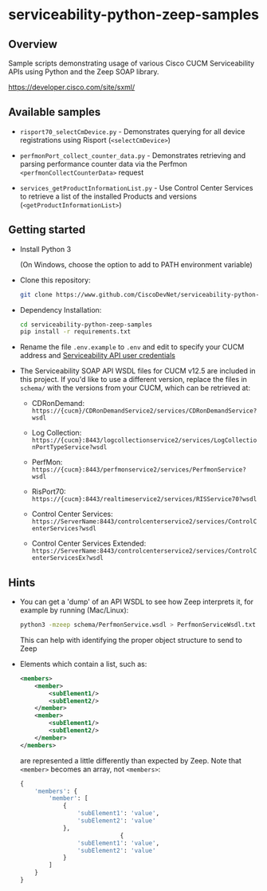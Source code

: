 # serviceability-python-zeep-samples

## Overview

Sample scripts demonstrating usage of various Cisco CUCM Serviceability APIs using Python and the Zeep SOAP library.

https://developer.cisco.com/site/sxml/

## Available samples

* `risport70_selectCmDevice.py` - Demonstrates querying for all device registrations using Risport (`<selectCmDevice>`)

* `perfmonPort_collect_counter_data.py` - Demonstrates retrieving and parsing performance counter data via the Perfmon `<perfmonCollectCounterData>` request

* `services_getProductInformationList.py` - Use Control Center Services to retrieve a list of the installed Products and versions (`<getProductInformationList>`)

## Getting started

* Install Python 3

  (On Windows, choose the option to add to PATH environment variable)

* Clone this repository:

    ```bash
    git clone https://www.github.com/CiscoDevNet/serviceability-python-zeep-samples
    ```

* Dependency Installation:

    ```bash
    cd serviceability-python-zeep-samples
    pip install -r requirements.txt
    ```
  
* Rename the file `.env.example` to `.env` and edit to specify your CUCM address and [Serviceability API user credentials](https://d1nmyq4gcgsfi5.cloudfront.net/site/sxml/help/faq/#sec-1)

* The Serviceability SOAP API WSDL files for CUCM v12.5 are included in this project.  If you'd like to use a different version, replace the files in `schema/` with the versions from your CUCM, which can be retrieved at:

    * CDRonDemand: `https://{cucm}/CDRonDemandService2/services/CDRonDemandService?wsdl`

    * Log Collection: `https://{cucm}:8443/logcollectionservice2/services/LogCollectionPortTypeService?wsdl`

    * PerfMon: `https://{cucm}:8443/perfmonservice2/services/PerfmonService?wsdl`

    * RisPort70: `https://{cucm}:8443/realtimeservice2/services/RISService70?wsdl`

    * Control Center Services: `https://ServerName:8443/controlcenterservice2/services/ControlCenterServices?wsdl`

    * Control Center Services Extended: `https://ServerName:8443/controlcenterservice2/services/ControlCenterServicesEx?wsdl`

## Hints

* You can get a 'dump' of an API WSDL to see how Zeep interprets it, for example by running (Mac/Linux):

    ```bash
    python3 -mzeep schema/PerfmonService.wsdl > PerfmonServiceWsdl.txt
    ```

    This can help with identifying the proper object structure to send to Zeep

* Elements which contain a list, such as:

    ```xml
    <members>
        <member>
            <subElement1/>
            <subElement2/>
        </member>
        <member>
            <subElement1/>
            <subElement2/>
        </member>
    </members>
    ```

    are represented a little differently than expected by Zeep.  Note that `<member>` becomes an array, not `<members>`:

    ```python
    {
        'members': {
            'member': [
                {
                    'subElement1': 'value',
                    'subElement2': 'value'
                },
                                {
                    'subElement1': 'value',
                    'subElement2': 'value'
                }
            ]
        }
    }
    ```

